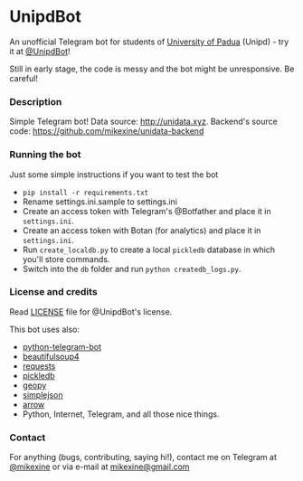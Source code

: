# UnipdBot

An unofficial Telegram bot for students of [University of Padua](http://www.unipd.it/) (Unipd) - try it at [@UnipdBot](https://telegram.me/UnipdBot)!

Still in early stage, the code is messy and the bot might be unresponsive. Be careful!


### Description

Simple Telegram bot! Data source: http://unidata.xyz. 
Backend's source code: https://github.com/mikexine/unidata-backend


### Running the bot

Just some simple instructions if you want to test the bot

- `pip install -r requirements.txt`
- Rename settings.ini.sample to settings.ini
- Create an access token with Telegram's @Botfather and place it in `settings.ini`. 
- Create an access token with Botan (for analytics) and place it in `settings.ini`. 
- Run `create_localdb.py` to create a local `pickledb` database in which you'll store commands. 
- Switch into the `db` folder and run `python createdb_logs.py`.


### License and credits

Read [LICENSE](https://github.com/mikexine/UnipdBot/blob/master/LICENSE) file for @UnipdBot's license.

This bot uses also:

- [python-telegram-bot](https://github.com/leandrotoledo/python-telegram-bot)
- [beautifulsoup4](http://www.crummy.com/software/BeautifulSoup/)
- [requests](http://docs.python-requests.org/en/latest/)
- [pickledb](https://pythonhosted.org/pickleDB/)
- [geopy](https://github.com/geopy/geopy)
- [simplejson](https://pypi.python.org/pypi/simplejson/)
- [arrow](http://crsmithdev.com/arrow/)
- Python, Internet, Telegram, and all those nice things.

### Contact

For anything (bugs, contributing, saying hi!), contact me on Telegram at [@mikexine](https://telegram.me/mikexine) or via e-mail at [mikexine@gmail.com](mailto:mikexine@gmail.com)
